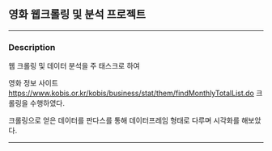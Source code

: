 ## 영화 웹크롤링 및 분석 프로젝트




-------------



### Description



웹 크롤링 및 데이터 분석을 주 태스크로 하여 

영화 정보 사이트 https://www.kobis.or.kr/kobis/business/stat/them/findMonthlyTotalList.do 크롤링을 수행하였다.

크롤링으로 얻은 데이터를 판다스를 통해 데이터프레임 형태로 다루며 시각화를 해보았다.




----------
